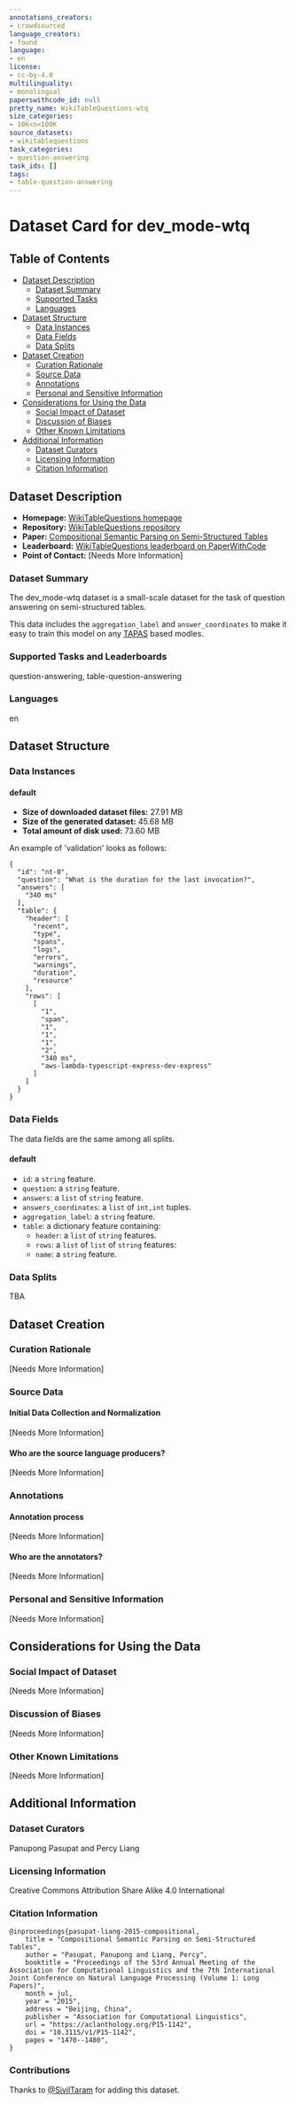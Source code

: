 ```yaml
---
annotations_creators:
- crowdsourced
language_creators:
- found
language:
- en
license:
- cc-by-4.0
multilinguality:
- monolingual
paperswithcode_id: null
pretty_name: WikiTableQuestions-wtq
size_categories:
- 10K<n<100K
source_datasets:
- wikitablequestions
task_categories:
- question-answering
task_ids: []
tags:
- table-question-answering
---
```


# Dataset Card for dev_mode-wtq

## Table of Contents
- [Dataset Description](#dataset-description)
  - [Dataset Summary](#dataset-summary)
  - [Supported Tasks](#supported-tasks-and-leaderboards)
  - [Languages](#languages)
- [Dataset Structure](#dataset-structure)
  - [Data Instances](#data-instances)
  - [Data Fields](#data-instances)
  - [Data Splits](#data-instances)
- [Dataset Creation](#dataset-creation)
  - [Curation Rationale](#curation-rationale)
  - [Source Data](#source-data)
  - [Annotations](#annotations)
  - [Personal and Sensitive Information](#personal-and-sensitive-information)
- [Considerations for Using the Data](#considerations-for-using-the-data)
  - [Social Impact of Dataset](#social-impact-of-dataset)
  - [Discussion of Biases](#discussion-of-biases)
  - [Other Known Limitations](#other-known-limitations)
- [Additional Information](#additional-information)
  - [Dataset Curators](#dataset-curators)
  - [Licensing Information](#licensing-information)
  - [Citation Information](#citation-information)

## Dataset Description

- **Homepage:** [WikiTableQuestions homepage](https://nlp.stanford.edu/software/sempre/wikitable)
- **Repository:** [WikiTableQuestions repository](https://github.com/ppasupat/WikiTableQuestions)
- **Paper:** [Compositional Semantic Parsing on Semi-Structured Tables](https://arxiv.org/abs/1508.00305)
- **Leaderboard:** [WikiTableQuestions leaderboard on PaperWithCode](https://paperswithcode.com/dataset/wikitablequestions)
- **Point of Contact:** [Needs More Information]

### Dataset Summary

The dev_mode-wtq dataset is a small-scale dataset for the task of question answering on semi-structured tables.

This data includes the `aggregation_label` and `answer_coordinates` to make it easy to train this model on any [TAPAS](https://huggingface.co/docs/transformers/model_doc/tapas#usage-finetuning) based modles.

### Supported Tasks and Leaderboards

question-answering, table-question-answering

### Languages

en

## Dataset Structure

### Data Instances

#### default

- **Size of downloaded dataset files:** 27.91 MB
- **Size of the generated dataset:** 45.68 MB
- **Total amount of disk used:** 73.60 MB

An example of 'validation' looks as follows:
```
{
  "id": "nt-0",
  "question": "What is the duration for the last invocation?",
  "answers": [
    "340 ms"
  ],
  "table": {
    "header": [
      "recent",
      "type",
      "spans",
      "logs",
      "errors",
      "warnings",
      "duration",
      "resource"
    ],
    "rows": [
      [
        "1",
        "span",
        "1",
        "1",
        "1",
        "2",
        "340 ms",
        "aws-lambda-typescript-express-dev-express"
      ]
    ]
  }
}
```

### Data Fields

The data fields are the same among all splits.

#### default
- `id`: a `string` feature.
- `question`: a `string` feature.
- `answers`: a `list` of `string` feature.
- `answers_coordinates`: a `list` of `int,int` tuples.
- `aggregation_label`: a `string` feature.
- `table`: a dictionary feature containing:
  - `header`: a `list` of `string` features.
  - `rows`: a `list` of `list` of `string` features:
  - `name`: a `string` feature.

### Data Splits

TBA

## Dataset Creation

### Curation Rationale

[Needs More Information]

### Source Data

#### Initial Data Collection and Normalization

[Needs More Information]

#### Who are the source language producers?

[Needs More Information]

### Annotations

#### Annotation process

[Needs More Information]

#### Who are the annotators?

[Needs More Information]

### Personal and Sensitive Information

[Needs More Information]

## Considerations for Using the Data

### Social Impact of Dataset

[Needs More Information]

### Discussion of Biases

[Needs More Information]

### Other Known Limitations

[Needs More Information]

## Additional Information

### Dataset Curators

Panupong Pasupat and Percy Liang

### Licensing Information

Creative Commons Attribution Share Alike 4.0 International

### Citation Information

```
@inproceedings{pasupat-liang-2015-compositional,
    title = "Compositional Semantic Parsing on Semi-Structured Tables",
    author = "Pasupat, Panupong and Liang, Percy",
    booktitle = "Proceedings of the 53rd Annual Meeting of the Association for Computational Linguistics and the 7th International Joint Conference on Natural Language Processing (Volume 1: Long Papers)",
    month = jul,
    year = "2015",
    address = "Beijing, China",
    publisher = "Association for Computational Linguistics",
    url = "https://aclanthology.org/P15-1142",
    doi = "10.3115/v1/P15-1142",
    pages = "1470--1480",
}
```

### Contributions

Thanks to [@SivilTaram](https://github.com/SivilTaram) for adding this dataset.